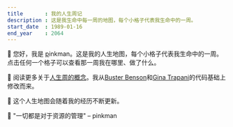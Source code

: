 ```yaml
---
title       : 我的人生周记
description : 这是我生命中每一周的地图，每个小格子代表我生命中的一周。
start_date  : 1989-01-16
end_year    : 2064
---
```

👋 您好，我是 [p](您的个人网站链接或社交媒体)inkman。这是我的人生地图，每个小格子代表我生命中的一周。点击任何一个格子可以查看那一周我在哪里、做了什么。

📍 阅读更多关于[人生周的概念](https://waitbutwhy.com/2014/05/life-weeks.html)。我从[Buster Benson](https://busterbenson.com/life-in-weeks)和[Gina Trapani](https://github.com/ginatrapani/life-in-weeks)的代码基础上修改而来。

🌱 这个人生地图会随着我的经历不断更新。

🍯 "一切都是对于资源的管理" – pinkman
